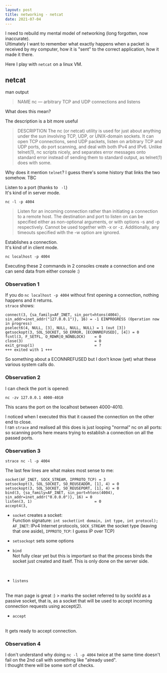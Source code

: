 ```yaml
---
layout: post
title: networking - netcat
date: 2021-07-04
---
```


I need to rebuild my mental model of networking (long forgotten, now inaccurate).
<br>
Ultimately I want to remember what exactly happens when a packet is received by my computer, how it is "sent" to the correct application, how it made it there.

Here I play with `netcat` on a linux VM.

## netcat

man output

> NAME
> nc — arbitrary TCP and UDP connections and listens

What does this mean?

The description is a bit more useful

> DESCRIPTION
> The nc (or netcat) utility is used for just about anything under the sun involving TCP, UDP, or UNIX-domain sockets.  It can open TCP connections, send UDP packets, listen on arbitrary TCP and UDP ports, do port scanning, and deal with both IPv4 and IPv6.  Unlike telnet(1), nc scripts nicely, and separates error messages onto standard error instead of sending them to standard output, as telnet(1) does with some.

Why does it mention `telnet`? I guess there's some history that links the two somehow. TBC

Listen to a port (thanks to ` -l`)
<br>
It's kind of in server mode.

```
nc -l -p 4004
```


> Listen for an incoming connection rather than initiating a connection to a remote host.  The destination and port to listen on can be specified either as non-optional arguments, or with options -s and -p respectively.  Cannot be used together with -x or -z.  Additionally, any timeouts specified with the -w option are ignored.

Establishes a connection.
<br>
It's kind of in client mode.

```
nc localhost -p 4004
```

Executing these 2 commands in 2 consoles create a connection and one can send data from either console :)


### Observation 1

If you do `nc localhost -p 4004` without first opening a connection, nothing happens and it returns.
<br>
`strace` shows:

```
connect(3, {sa_family=AF_INET, sin_port=htons(4004), sin_addr=inet_addr("127.0.0.1")}, 16) = -1 EINPROGRESS (Operation now in progress)
pselect6(4, NULL, [3], NULL, NULL, NULL) = 1 (out [3])
getsockopt(3, SOL_SOCKET, SO_ERROR, [ECONNREFUSED], [4]) = 0
fcntl(3, F_SETFL, O_RDWR|O_NONBLOCK)    = 0
close(3)                                = 0
exit_group(1)                           = ?
+++ exited with 1 +++
```

So something about a ECONNREFUSED but I don't know (yet) what these various system calls do.


### Observation 2

I can check the port is opened:

```
nc -zv 127.0.0.1 4000-4010
```

This scans the port on the localhost between 4000-4010.

I noticed when I executed this that it caused the connection on the other end to close.
<br>I ran `strace` and realised all this does is just looping "normal" nc on all ports: so scanning ports here means trying to establish a connection on all the passed ports.


### Observation 3

```
strace nc -l -p 4004
```

The last few lines are what makes most sense to me:

```
socket(AF_INET, SOCK_STREAM, IPPROTO_TCP) = 3
setsockopt(3, SOL_SOCKET, SO_REUSEADDR, [1], 4) = 0
setsockopt(3, SOL_SOCKET, SO_REUSEPORT, [1], 4) = 0
bind(3, {sa_family=AF_INET, sin_port=htons(4004), sin_addr=inet_addr("0.0.0.0")}, 16) = 0
listen(3, 1)                            = 0
accept4(3,
```

* `socket` creates a socket:
<br>Function signature: `int socket(int domain, int type, int protocol);`
<br>`AF_INET`: IPv4 Internet protocols, `SOCK_STREAM`: the socket type (leaving that one aside), `IPPROTO_TCP`: I guess IP over TCP)

* `setsockopt` sets some options

* `bind`
<br>Not fully clear yet but this is important so that the process binds the socket just created and itself. This is only done on the server side.
<br>

* `listens`
<br>
The man page is great :)
> marks the socket referred to by sockfd as a passive socket, that is, as a socket that will be used to accept incoming connection requests using accept(2).

* `accept`
<br>
It gets ready to accept connection.


### Observation 4

I don't understand why doing `nc -l -p 4004` twice at the same time doesn't fail on the 2nd call with something like "already used".
<br>
I thought there will be some sort of checks.
